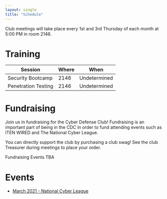 ```yaml
---
layout: single
title: "Schedule"
---
```


Club meetings will take place every 1st and 3rd Thursday of each month at 5:00 PM in room 2146.

# Training

| Session | Where | When |
| --- | --- | --- |
| Security Bootcamp | 2146 | Undetermined |
| Penetration Testing | 2146 | Undetermined |

# Fundraising

Join us in fundraising for the Cyber Defense Club! Fundraising is an important part of being in the CDC in order to fund attending events such as ITEN WIRED and The National Cyber League.

You can directly support the club by purchasing a club swag! See the club Treasurer during meetings to place your order.

Fundraising Events TBA

# Events

- [March 2021 - National Cyber League](https://nationalcyberleague.org/competition)
